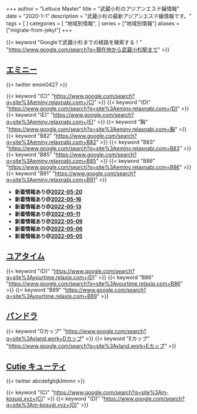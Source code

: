 +++
author = "Lettuce Master"
title = "武蔵小杉のアジアンエステ嬢情報"
date = "2020-1-1"
description = "武蔵小杉の最新アジアンエステ嬢情報です。"
tags = [
]
categories = [
    "地域別情報",
]
series = ["地域別情報"]
aliases = ["migrate-from-jekyl"]
+++

{{< keyword "Googleで武蔵小杉までの経路を検索する！" "https://www.google.com/search?q=現在地から武蔵小杉駅まで" >}}

## [エミニー](http://eminy.relaxnabi.com/)


{{< twitter emini0427 >}}

{{< keyword "(C)" "https://www.google.com/search?q=site%3Aeminy.relaxnabi.com+(C)" >}} {{< keyword "(D)" "https://www.google.com/search?q=site%3Aeminy.relaxnabi.com+(D)" >}} {{< keyword "(E)" "https://www.google.com/search?q=site%3Aeminy.relaxnabi.com+(E)" >}} {{< keyword "胸" "https://www.google.com/search?q=site%3Aeminy.relaxnabi.com+胸" >}} {{< keyword "B82" "https://www.google.com/search?q=site%3Aeminy.relaxnabi.com+B82" >}} {{< keyword "B83" "https://www.google.com/search?q=site%3Aeminy.relaxnabi.com+B83" >}} {{< keyword "B85" "https://www.google.com/search?q=site%3Aeminy.relaxnabi.com+B85" >}} {{< keyword "B86" "https://www.google.com/search?q=site%3Aeminy.relaxnabi.com+B86" >}} {{< keyword "B91" "https://www.google.com/search?q=site%3Aeminy.relaxnabi.com+B91" >}} 

- **新着情報あり@[2022-05-20](/post/2022-05-20)**
- **新着情報あり@[2022-05-16](/post/2022-05-16)**
- **新着情報あり@[2022-05-13](/post/2022-05-13)**
- **新着情報あり@[2022-05-11](/post/2022-05-11)**
- **新着情報あり@[2022-05-09](/post/2022-05-09)**
- **新着情報あり@[2022-05-06](/post/2022-05-06)**
- **新着情報あり@[2022-05-05](/post/2022-05-05)**
## [ユアタイム](https://yourtime.relaxjp.com/)
{{< keyword "(D)" "https://www.google.com/search?q=site%3Ayourtime.relaxjp.com+(D)" >}} {{< keyword "B86" "https://www.google.com/search?q=site%3Ayourtime.relaxjp.com+B86" >}} {{< keyword "B89" "https://www.google.com/search?q=site%3Ayourtime.relaxjp.com+B89" >}} 

## [パンドラ](http://yland.work/)
{{< keyword "Dカップ" "https://www.google.com/search?q=site%3Ayland.work+Dカップ" >}} {{< keyword "Eカップ" "https://www.google.com/search?q=site%3Ayland.work+Eカップ" >}} 

## [Cutie キューティ](https://m-kosugi.xyz/)


{{< twitter abcdefghijklmnnn >}}

{{< keyword "(C)" "https://www.google.com/search?q=site%3Am-kosugi.xyz+(C)" >}} {{< keyword "(D)" "https://www.google.com/search?q=site%3Am-kosugi.xyz+(D)" >}} 

